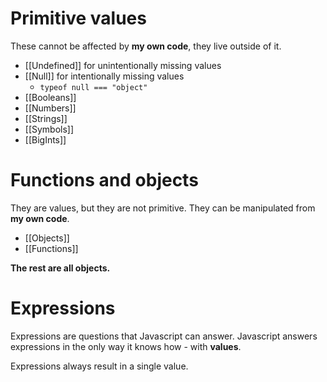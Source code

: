 # Primitive values 
These cannot be affected by **my own code**, they live outside of it.

* [[Undefined]] for unintentionally missing values
* [[Null]] for intentionally missing values
	* `typeof null === "object"`
* [[Booleans]]
* [[Numbers]]
* [[Strings]]
* [[Symbols]]
* [[BigInts]]

# Functions and objects
They are values, but they are not primitive. They can be manipulated from **my own code**.

* [[Objects]]
* [[Functions]]

**The rest are all objects.**

# Expressions
Expressions are questions that Javascript can answer. Javascript answers expressions in the only way it knows how - with **values**.

Expressions always result in a single value.